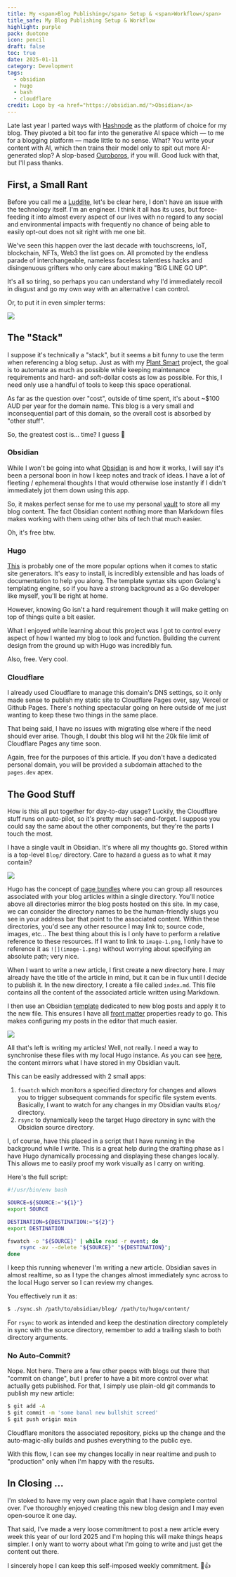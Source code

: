 ```yaml
---
title: My <span>Blog Publishing</span> Setup & <span>Workflow</span>
title_safe: My Blog Publishing Setup & Workflow
highlight: purple
pack: duotone
icon: pencil
draft: false
toc: true
date: 2025-01-11
category: Development
tags:
  - obsidian
  - hugo
  - bash
  - cloudflare
credit: Logo by <a href="https://obsidian.md/">Obsidian</a>
---
```

Late last year I parted ways with [Hashnode](https://hashnode.com/) as the platform of choice for my blog. They pivoted a bit too far into the generative AI space which —  to me for a blogging platform —  made little to no sense. What? You write your content with AI, which then trains their model only to spit out more AI-generated slop?  A slop-based [Ouroboros](https://en.wikipedia.org/wiki/Ouroboros), if you will. Good luck with that, but I'll pass thanks.

<!--more-->

## First, a Small Rant

Before you call me a [Luddite](https://en.wikipedia.org/wiki/Luddite), let's be clear here, I don't have an issue with the technology itself. I'm an engineer. I think it all has its uses, but force-feeding it into almost every aspect of our lives with no regard to any social and environmental impacts with frequently no chance of being able to easily opt-out does not sit right with me one bit.

We've seen this happen over the last decade with touchscreens, IoT, blockchain, NFTs, Web3 the list goes on. All promoted by the endless parade of interchangeable, nameless faceless talentless hacks and disingenuous grifters who only care about making "BIG LINE GO UP".

It's all so tiring, so perhaps you can understand why I'd immediately recoil in disgust and go my own way with an alternative I can control.

Or, to put it in even simpler terms:

![](image-1.png)
## The "Stack"
I suppose it's technically a "stack", but it seems a bit funny to use the term when referencing a blog setup. Just as with my [Plant Smart](https://plantsm.art) project, the goal is to automate as much as possible while keeping maintenance requirements and hard- and soft-dollar costs as low as possible. For this, I need only use a handful of tools to keep this space operational.

As far as the question over "cost", outside of time spent, it's about ~$100 AUD per year for the domain name. This blog is a very small and inconsequential part of this domain, so the overall cost is absorbed by "other stuff".

So, the greatest cost is... time? I guess 🤷

### Obsidian
While I won't be going into what [Obsidian]() is and how it works, I will say it's been a personal boon in how I keep notes and track of ideas. I have a lot of fleeting / ephemeral thoughts I that would otherwise lose instantly if I didn't immediately jot them down using this app.

So, it makes perfect sense for me to use my personal [vault](https://help.obsidian.md/Getting+started/Create+a+vault) to store all my blog content. The fact Obsidian content nothing more than Markdown files makes working with them using other bits of tech that much easier.

Oh, it's free btw.
### Hugo
[This](https://gohugo.io/) is probably one of the more popular options when it comes to static site generators. It's easy to install, is incredibly extensible and has loads of documentation to help you along. The template syntax sits upon Golang's templating engine, so if you have a strong background as a Go developer like myself, you'll be right at home.

However, knowing Go isn't a hard requirement though it will make getting on top of things quite a bit easier.

What I enjoyed while learning about this project was I got to control every aspect of how I wanted my blog to look and function. Building the current design from the ground up with Hugo was incredibly fun.

Also, free. Very cool.
### Cloudflare
I already used Cloudflare to manage this domain's DNS settings, so it only made sense to publish my static site to Cloudflare Pages over, say, Vercel or Github Pages. There's nothing spectacular going on here outside of me just wanting to keep these two things in the same place.

That being said, I have no issues with migrating else where if the need should ever arise. Though, I doubt this blog will hit the 20k file limit of Cloudflare Pages any time soon.

Again, free for the purposes of this article. If you don't have a dedicated personal domain, you will be provided a subdomain attached to the `pages.dev` apex.
## The Good Stuff
How is this all put together for day-to-day usage? Luckily, the Cloudflare stuff runs on auto-pilot, so it's pretty much set-and-forget. I suppose you could say the same about the other components, but they're the parts I touch the most.

I have a single vault in Obsidian. It's where all my thoughts go. Stored within is a top-level `Blog/` directory. Care to hazard a guess as to what it may contain?

![](image-2.png)

Hugo has the concept of [page bundles](https://gohugo.io/content-management/page-bundles/) where you can group all resources associated with your blog articles within a single directory. You'll notice above all directories mirror the blog posts hosted on this site. In my case, we can consider the directory names to be the human-friendly slugs you see in your address bar that point to the associated content. Within these directories, you'd see any other resource I may link to; source code, images, etc... The best thing about this is I only have to perform a relative reference to these resources. If I want to link to `image-1.png`, I only have to reference it as `![](image-1.png)` without worrying about specifying an absolute path; very nice.

When I want to write a new article, I first create a new directory here. I may already have the title of the article in mind, but it can be in flux until I decide to publish it. In the new directory, I create a file called `index.md`. This file contains all the content of the associated article written using Markdown.

I then use an Obsidian [template](https://help.obsidian.md/Plugins/Templates) dedicated to new blog posts and apply it to the new file. This ensures I have all [front matter](https://jekyllrb.com/docs/front-matter/) properties ready to go. This makes configuring my posts in the editor that much easier.

![](image-3.png)

All that's left is writing my articles! Well, not really. I need a way to synchronise these files with my local Hugo instance. As you can see [here](https://github.com/wilhelm-murdoch/wilhelm.codes/tree/main/content/blog), the content mirrors what I have stored in my Obsidian vault. 

This can be easily addressed with 2 small apps:
1. `fswatch` which monitors a specified directory for changes and allows you to trigger subsequent commands for specific file system events. Basically, I want to watch for any changes in my Obsidian vaults `Blog/` directory. 
2. `rsync` to dynamically keep the target Hugo directory in sync with the Obsidian source directory.

I, of course, have this placed in a script that I have running in the background while I write. This is a great help during the drafting phase as I have Hugo dynamically processing and displaying these changes locally. This allows me to easily proof my work visually as I carry on writing. 

Here's the full script:
```bash
#!/usr/bin/env bash

SOURCE=${SOURCE:="${1}"}
export SOURCE

DESTINATION=${DESTINATION:="${2}"}
export DESTINATION

fswatch -o "${SOURCE}" | while read -r event; do 
    rsync -av --delete "${SOURCE}" "${DESTINATION}";
done
```

I keep this running whenever I'm writing a new article. Obsidian saves in almost realtime, so as I type the changes almost immediately sync across to the local Hugo server so I can review my changes.

You effectively run it as:
```bash
$ ./sync.sh /path/to/obsidian/blog/ /path/to/hugo/content/
```

For `rsync` to work as intended and keep the destination directory completely in sync with the source directory, remember to add a trailing slash to both directory arguments.
### No Auto-Commit?
Nope. Not here. There are a few other peeps with blogs out there that "commit on change", but I prefer to have a bit more control over what actually gets published. For that, I simply use plain-old git commands to publish my new article:

```bash
$ git add -A
$ git commit -m 'some banal new bullshit screed'
$ git push origin main
```

Cloudflare monitors the associated repository, picks up the change and the auto-magic-ally builds and pushes everything to the public eye.

With this flow, I can see my changes locally in near realtime and push to "production" only when I'm happy with the results.

## In Closing ...
I'm stoked to have my very own place again that I have complete control over. I've thoroughly enjoyed creating this new blog design and I may even open-source it one day. 

That said, I've made a very loose commitment to post a new article every week this year of our lord 2025 and I'm hoping this will make things heaps simpler. I only want to worry about what I'm going to write and just get the content out there.

I sincerely hope I can keep this self-imposed weekly commitment. 😬👍